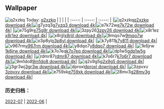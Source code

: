 ## Wallpaper
![q2xzkq](https://w.wallhaven.cc/full/q2/wallhaven-q2xzkq.jpg) Today: [q2xzkq](https://th.wallhaven.cc/small/q2/q2xzkq.jpg)
|      |      |      |
| :----: | :----: | :----: |
|![q2xzkq](https://th.wallhaven.cc/small/q2/q2xzkq.jpg)[q2xzkq download 4k](https://wallhaven.cc/w/q2xzkq)|![g7yzq3](https://th.wallhaven.cc/small/g7/g7yzq3.jpg)[g7yzq3 download 4k](https://wallhaven.cc/w/g7yzq3)|![e7k72w](https://th.wallhaven.cc/small/e7/e7k72w.jpg)[e7k72w download 4k](https://wallhaven.cc/w/e7k72w)|
|![e75g9r](https://th.wallhaven.cc/small/e7/e75g9r.jpg)[e75g9r download 4k](https://wallhaven.cc/w/e75g9r)|![3zpy26](https://th.wallhaven.cc/small/3z/3zpy26.jpg)[3zpy26 download 4k](https://wallhaven.cc/w/3zpy26)|![x8r1ez](https://th.wallhaven.cc/small/x8/x8r1ez.jpg)[x8r1ez download 4k](https://wallhaven.cc/w/x8r1ez)|
|![x8rjjl](https://th.wallhaven.cc/small/x8/x8rjjl.jpg)[x8rjjl download 4k](https://wallhaven.cc/w/x8rjjl)|![9mqo7w](https://th.wallhaven.cc/small/9m/9mqo7w.jpg)[9mqo7w download 4k](https://wallhaven.cc/w/9mqo7w)|![o3p8yl](https://th.wallhaven.cc/small/o3/o3p8yl.jpg)[o3p8yl download 4k](https://wallhaven.cc/w/o3p8yl)|
|![k7y811](https://th.wallhaven.cc/small/k7/k7y811.jpg)[k7y811 download 4k](https://wallhaven.cc/w/k7y811)|![v967rm](https://th.wallhaven.cc/small/v9/v967rm.jpg)[v967rm download 4k](https://wallhaven.cc/w/v967rm)|![y8dqo7](https://th.wallhaven.cc/small/y8/y8dqo7.jpg)[y8dqo7 download 4k](https://wallhaven.cc/w/y8dqo7)|
|![1k6jrw](https://th.wallhaven.cc/small/1k/1k6jrw.jpg)[1k6jrw download 4k](https://wallhaven.cc/w/1k6jrw)|![k7o7eq](https://th.wallhaven.cc/small/k7/k7o7eq.jpg)[k7o7eq download 4k](https://wallhaven.cc/w/k7o7eq)|![dp1w5g](https://th.wallhaven.cc/small/dp/dp1w5g.jpg)[dp1w5g download 4k](https://wallhaven.cc/w/dp1w5g)|
|![rdmr87](https://th.wallhaven.cc/small/rd/rdmr87.jpg)[rdmr87 download 4k](https://wallhaven.cc/w/rdmr87)|![k7o6r7](https://th.wallhaven.cc/small/k7/k7o6r7.jpg)[k7o6r7 download 4k](https://wallhaven.cc/w/k7o6r7)|![9m1do8](https://th.wallhaven.cc/small/9m/9m1do8.jpg)[9m1do8 download 4k](https://wallhaven.cc/w/9m1do8)|
|![q2x9g5](https://th.wallhaven.cc/small/q2/q2x9g5.jpg)[q2x9g5 download 4k](https://wallhaven.cc/w/q2x9g5)|![j3gr3w](https://th.wallhaven.cc/small/j3/j3gr3w.jpg)[j3gr3w download 4k](https://wallhaven.cc/w/j3gr3w)|![dproxl](https://th.wallhaven.cc/small/dp/dproxl.jpg)[dproxl download 4k](https://wallhaven.cc/w/dproxl)|
|![3zpvxv](https://th.wallhaven.cc/small/3z/3zpvxv.jpg)[3zpvxv download 4k](https://wallhaven.cc/w/3zpvxv)|![e759xk](https://th.wallhaven.cc/small/e7/e759xk.jpg)[e759xk download 4k](https://wallhaven.cc/w/e759xk)|![28mv3g](https://th.wallhaven.cc/small/28/28mv3g.jpg)[28mv3g download 4k](https://wallhaven.cc/w/28mv3g)|

### 历史归档：
[2022-07](https://github.com/april-projects/april-wallpaper/tree/main/picture/2022-07/) | [2022-06](https://github.com/april-projects/april-wallpaper/tree/main/picture/2022-06/) | 